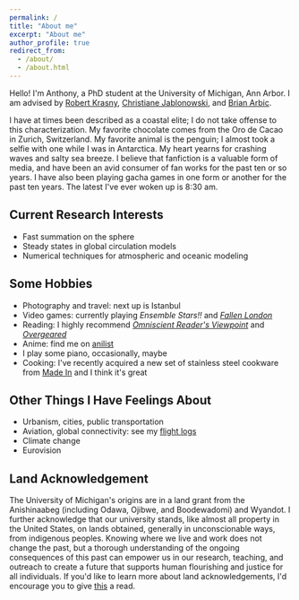 ```yaml
---
permalink: /
title: "About me"
excerpt: "About me"
author_profile: true
redirect_from:
  - /about/
  - /about.html
---
```


Hello! I'm Anthony, a PhD student at the University of Michigan, Ann Arbor. I am advised by [Robert Krasny](http://www.math.lsa.umich.edu/~krasny/), [Christiane Jablonowski](http://www-personal.umich.edu/~cjablono/), and [Brian Arbic](https://arbic.earth.lsa.umich.edu/).

I have at times been described as a coastal elite; I do not take offense to this characterization. My favorite chocolate comes from the Oro de Cacao in Zurich, Switzerland. My favorite animal is the penguin; I almost took a selfie with one while I was in Antarctica. My heart yearns for crashing waves and salty sea breeze. I believe that fanfiction is a valuable form of media, and have been an avid consumer of fan works for the past ten or so years. I have also been playing gacha games in one form or another for the past ten years. The latest I've ever woken up is 8:30 am.

## Current Research Interests
* Fast summation on the sphere
* Steady states in global circulation models
* Numerical techniques for atmospheric and oceanic modeling

## Some Hobbies
* Photography and travel: next up is Istanbul
* Video games: currently playing _Ensemble Stars!!_ and _[Fallen London](https://www.fallenlondon.com/profile/Acamar)_
* Reading: I highly recommend _[Omniscient Reader's Viewpoint](https://orv-epub.carrd.co/)_ and _[Overgeared](https://www.wuxiaworld.com/novel/overgeared)_
* Anime: find me on [anilist](https://anilist.co/user/angetenar/)
* I play some piano, occasionally, maybe
* Cooking: I've recently acquired a new set of stainless steel cookware from [Made In](https://madeincookware.com/) and I think it's great

## Other Things I Have Feelings About
* Urbanism, cities, public transportation
* Aviation, global connectivity: see my [flight logs](https://openflights.org/user/cygnari)
* Climate change
* Eurovision

## Land Acknowledgement

The University of Michigan's origins are in a land grant from the Anishinaabeg (including Odawa, Ojibwe, and Boodewadomi) and Wyandot. I further acknowledge that our university stands, like almost all property in the United States, on lands obtained, generally in unconscionable ways, from indigenous peoples. Knowing where we live and work does not change the past, but a thorough understanding of the ongoing consequences of this past can empower us in our research, teaching, and outreach to create a future that supports human flourishing and justice for all individuals. If you'd like to learn more about land acknowledgements, I'd encourage you to give [this](https://nativegov.org/news/a-guide-to-indigenous-land-acknowledgment/) a read.
